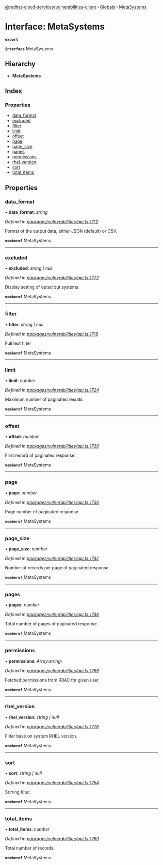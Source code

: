 [@redhat-cloud-services/vulnerabilities-client](../README.md) › [Globals](../globals.md) › [MetaSystems](metasystems.md)

# Interface: MetaSystems

**`export`** 

**`interface`** MetaSystems

## Hierarchy

* **MetaSystems**

## Index

### Properties

* [data_format](metasystems.md#data_format)
* [excluded](metasystems.md#excluded)
* [filter](metasystems.md#filter)
* [limit](metasystems.md#limit)
* [offset](metasystems.md#offset)
* [page](metasystems.md#page)
* [page_size](metasystems.md#page_size)
* [pages](metasystems.md#pages)
* [permissions](metasystems.md#permissions)
* [rhel_version](metasystems.md#rhel_version)
* [sort](metasystems.md#sort)
* [total_items](metasystems.md#total_items)

## Properties

###  data_format

• **data_format**: *string*

*Defined in [packages/vulnerabilities/api.ts:1712](https://github.com/RedHatInsights/javascript-clients/blob/master/packages/vulnerabilities/api.ts#L1712)*

Format of the output data, either JSON (default) or CSV.

**`memberof`** MetaSystems

___

###  excluded

• **excluded**: *string | null*

*Defined in [packages/vulnerabilities/api.ts:1772](https://github.com/RedHatInsights/javascript-clients/blob/master/packages/vulnerabilities/api.ts#L1772)*

Display setting of opted out systems.

**`memberof`** MetaSystems

___

###  filter

• **filter**: *string | null*

*Defined in [packages/vulnerabilities/api.ts:1718](https://github.com/RedHatInsights/javascript-clients/blob/master/packages/vulnerabilities/api.ts#L1718)*

Full text filter

**`memberof`** MetaSystems

___

###  limit

• **limit**: *number*

*Defined in [packages/vulnerabilities/api.ts:1724](https://github.com/RedHatInsights/javascript-clients/blob/master/packages/vulnerabilities/api.ts#L1724)*

Maximum number of paginated results.

**`memberof`** MetaSystems

___

###  offset

• **offset**: *number*

*Defined in [packages/vulnerabilities/api.ts:1730](https://github.com/RedHatInsights/javascript-clients/blob/master/packages/vulnerabilities/api.ts#L1730)*

First record of paginated response.

**`memberof`** MetaSystems

___

###  page

• **page**: *number*

*Defined in [packages/vulnerabilities/api.ts:1736](https://github.com/RedHatInsights/javascript-clients/blob/master/packages/vulnerabilities/api.ts#L1736)*

Page number of paginated response.

**`memberof`** MetaSystems

___

###  page_size

• **page_size**: *number*

*Defined in [packages/vulnerabilities/api.ts:1742](https://github.com/RedHatInsights/javascript-clients/blob/master/packages/vulnerabilities/api.ts#L1742)*

Number of records per page of paginated response.

**`memberof`** MetaSystems

___

###  pages

• **pages**: *number*

*Defined in [packages/vulnerabilities/api.ts:1748](https://github.com/RedHatInsights/javascript-clients/blob/master/packages/vulnerabilities/api.ts#L1748)*

Total number of pages of paginated response.

**`memberof`** MetaSystems

___

###  permissions

• **permissions**: *Array‹string›*

*Defined in [packages/vulnerabilities/api.ts:1766](https://github.com/RedHatInsights/javascript-clients/blob/master/packages/vulnerabilities/api.ts#L1766)*

Fetched permissions from RBAC for given user

**`memberof`** MetaSystems

___

###  rhel_version

• **rhel_version**: *string | null*

*Defined in [packages/vulnerabilities/api.ts:1778](https://github.com/RedHatInsights/javascript-clients/blob/master/packages/vulnerabilities/api.ts#L1778)*

Filter base on system RHEL version.

**`memberof`** MetaSystems

___

###  sort

• **sort**: *string | null*

*Defined in [packages/vulnerabilities/api.ts:1754](https://github.com/RedHatInsights/javascript-clients/blob/master/packages/vulnerabilities/api.ts#L1754)*

Sorting filter.

**`memberof`** MetaSystems

___

###  total_items

• **total_items**: *number*

*Defined in [packages/vulnerabilities/api.ts:1760](https://github.com/RedHatInsights/javascript-clients/blob/master/packages/vulnerabilities/api.ts#L1760)*

Total number of records.

**`memberof`** MetaSystems
